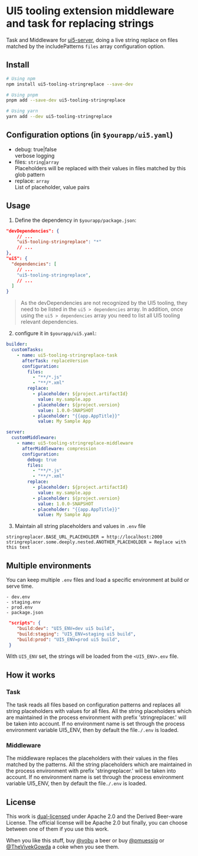 # UI5 tooling extension middleware and task for replacing strings

Task and Middleware for [ui5-server](https://github.com/SAP/ui5-server), doing a live string replace on files matched by the includePatterns `files` array configuration option.

## Install

```bash
# Using npm
npm install ui5-tooling-stringreplace --save-dev

# Using pnpm
pnpm add --save-dev ui5-tooling-stringreplace

# Using yarn
yarn add --dev ui5-tooling-stringreplace
```

## Configuration options (in `$yourapp/ui5.yaml`)

- debug: true|false  
  verbose logging
- files: `string`|`array`  
  Placeholders will be replaced with their values in files matched by this glob pattern
- replace: `array`  
  List of placeholder, value pairs

## Usage

1. Define the dependency in `$yourapp/package.json`:

```json
"devDependencies": {
    // ...
    "ui5-tooling-stringreplace": "*"
    // ...
},
"ui5": {
  "dependencies": [
    // ...
    "ui5-tooling-stringreplace",
    // ...
  ]
}
```

> As the devDependencies are not recognized by the UI5 tooling, they need to be listed in the `ui5 > dependencies` array. In addition, once using the `ui5 > dependencies` array you need to list all UI5 tooling relevant dependencies.

2. configure it in `$yourapp/ui5.yaml`:

```yaml
builder:
  customTasks:
    - name: ui5-tooling-stringreplace-task
      afterTask: replaceVersion
      configuration:
        files:
          - "**/*.js"
          - "**/*.xml"
        replace:
          - placeholder: ${project.artifactId}
            value: my.sample.app
          - placeholder: ${project.version}
            value: 1.0.0-SNAPSHOT
          - placeholder: "{{app.AppTitle}}"
            value: My Sample App

server:
  customMiddleware:
    - name: ui5-tooling-stringreplace-middleware
      afterMiddleware: compression
      configuration:
        debug: true
        files:
          - "**/*.js"
          - "**/*.xml"
        replace:
          - placeholder: ${project.artifactId}
            value: my.sample.app
          - placeholder: ${project.version}
            value: 1.0.0-SNAPSHOT
          - placeholder: "{{app.AppTitle}}"
            value: My Sample App
```

3. Maintain all string placeholders and values in `.env` file

```env
stringreplacer.BASE_URL_PLACEHOLDER = http://localhost:2000
stringreplacer.some.deeply.nested.ANOTHER_PLACEHOLDER = Replace with this text
```

## Multiple environments

You can keep multiple `.env` files and load a specific environment at build or serve time.

```
- dev.env
- staging.env
- prod.env
- package.json
```

```json
 "scripts": {
    "build:dev": "UI5_ENV=dev ui5 build",
    "build:staging": "UI5_ENV=staging ui5 build",
    "build:prod": "UI5_ENV=prod ui5 build",
 }
```

With `UI5_ENV` set, the strings will be loaded from the `<UI5_ENV>.env` file.

## How it works

### Task

The task reads all files based on configuration patterns and replaces all string placeholders with values for all files. All the string placeholders which are maintained in the process environment with prefix 'stringreplacer.' will be taken into account. If no environment name is set through the process environment variable UI5_ENV, then by default the file`./.env` is loaded.

### Middleware

The middleware replaces the placeholders with their values in the files matched by the patterns. All the string placeholders which are maintained in the process environment with prefix 'stringreplacer.' will be taken into account. If no environment name is set through the process environment variable UI5_ENV, then by default the file`./.env` is loaded.

## License

This work is [dual-licensed](../../LICENSE) under Apache 2.0 and the Derived Beer-ware License. The official license will be Apache 2.0 but finally, you can choose between one of them if you use this work.

When you like this stuff, buy [@vobu](https://twitter.com/vobu) a beer or buy [@pmuessig](https://twitter.com/pmuessig) or [@TheVivekGowda](https://twitter.com/TheVivekGowda) a coke when you see them.
